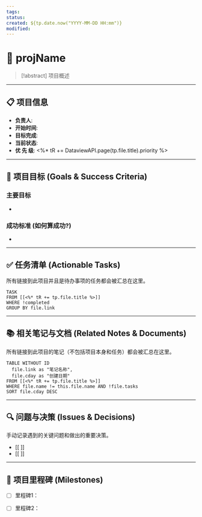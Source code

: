 ```yaml
---
tags:
status:
created: ${tp.date.now("YYYY-MM-DD HH:mm")}
modified:
---
```

# 🎯 projName

> [!abstract] 项目概述
> 

---

## 📋 项目信息

- **负责人**: 
- **开始时间**: 
- **目标完成**: 
- **当前状态**: 
- **优 先 级**: <%* tR += DataviewAPI.page(tp.file.title).priority %>

---

## 🎯 项目目标 (Goals & Success Criteria)

### 主要目标
- 

### 成功标准 (如何算成功?)
- 

---

## ✅ 任务清单 (Actionable Tasks)

所有链接到此项目并且是待办事项的任务都会被汇总在这里。

```dataview
TASK
FROM [[<%* tR += tp.file.title %>]]
WHERE !completed
GROUP BY file.link
```

---

## 📚 相关笔记与文档 (Related Notes & Documents)

所有链接到此项目的笔记（不包括项目本身和任务）都会被汇总在这里。

```dataview
TABLE WITHOUT ID
  file.link as "笔记名称",
  file.cday as "创建日期"
FROM [[<%* tR += tp.file.title %>]]
WHERE file.name != this.file.name AND !file.tasks
SORT file.cday DESC
```

---

## 🔍 问题与决策 (Issues & Decisions)

手动记录遇到的关键问题和做出的重要决策。

- [[ ]]
- [[ ]]

---

## 🎉 项目里程碑 (Milestones)

- [ ] 里程碑1：
- [ ] 里程碑2：

